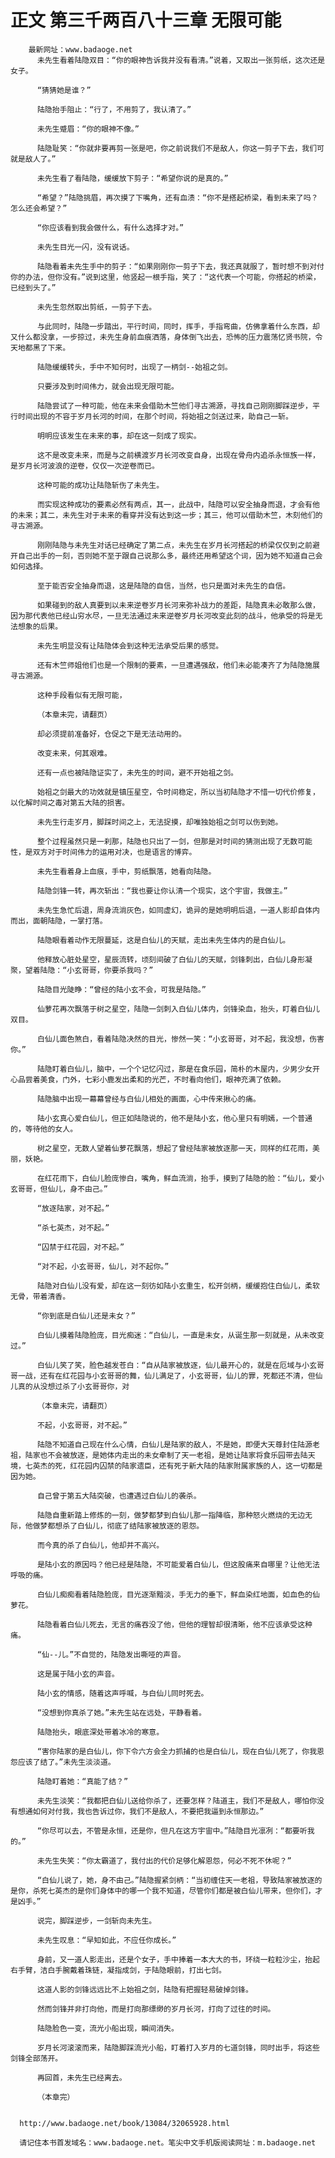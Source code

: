 # 正文 第三千两百八十三章 无限可能
        最新网址：www.badaoge.net
          未先生看着陆隐双目：“你的眼神告诉我并没有看清。”说着，又取出一张剪纸，这次还是女子。
      
          “猜猜她是谁？”
      
          陆隐抬手阻止：“行了，不用剪了，我认清了。”
      
          未先生蹙眉：“你的眼神不像。”
      
          陆隐耻笑：“你就非要再剪一张是吧，你之前说我们不是敌人，你这一剪子下去，我们可就是敌人了。”
      
          未先生看了看陆隐，缓缓放下剪子：“希望你说的是真的。”
      
          “希望？”陆隐挑眉，再次摸了下嘴角，还有血渍：“你不是搭起桥梁，看到未来了吗？怎么还会希望？”
      
          “你应该看到我会做什么，有什么选择才对。”
      
          未先生目光一闪，没有说话。
      
          陆隐看着未先生手中的剪子：“如果刚刚你一剪子下去，我还真就服了，暂时想不到对付你的办法，但你没有。”说到这里，他竖起一根手指，笑了：“这代表一个可能，你搭起的桥梁，已经到头了。”
      
          未先生忽然取出剪纸，一剪子下去。
      
          与此同时，陆隐一步踏出，平行时间，同时，挥手，手指弯曲，仿佛拿着什么东西，却又什么都没拿，一步掠过，未先生身前血痕洒落，身体倒飞出去，恐怖的压力震荡忆贤书院，令天地都黑了下来。
      
          陆隐缓缓转头，手中不知何时，出现了一柄剑--始祖之剑。
      
          只要涉及到时间伟力，就会出现无限可能。
      
          陆隐尝试了一种可能，他在未来会借助木竺他们寻古溯源，寻找自己刚刚脚踩逆步，平行时间出现的不容于岁月长河的时间，在那个时间，将始祖之剑送过来，助自己一斩。
      
          明明应该发生在未来的事，却在这一刻成了现实。
      
          这不是改变未来，而是与之前横渡岁月长河改变自身，出现在骨舟内追杀永恒族一样，是岁月长河波浪的逆卷，仅仅一次逆卷而已。
      
          这种可能的成功让陆隐斩伤了未先生。
      
          而实现这种成功的要素必然有两点，其一，此战中，陆隐可以安全抽身而退，才会有他的未来；其二，未先生对于未来的看穿并没有达到这一步；其三，他可以借助木竺，木刻他们的寻古溯源。
      
          刚刚陆隐与未先生对话已经确定了第二点，未先生在岁月长河搭起的桥梁仅仅到之前避开自己出手的一刻，否则她不至于跟自己说那么多，最终还用希望这个词，因为她不知道自己会如何选择。
      
          至于能否安全抽身而退，这是陆隐的自信，当然，也只是面对未先生的自信。
      
          如果碰到的敌人真要到以未来逆卷岁月长河来弥补战力的差距，陆隐真未必敢那么做，因为那代表他已经山穷水尽，一旦无法通过未来逆卷岁月长河改变此刻的战斗，他承受的将是无法想象的后果。
      
          未先生明显没有让陆隐体会到这种无法承受后果的感觉。
      
          还有木竺师姐他们也是一个限制的要素，一旦遭遇强敌，他们未必能凑齐了为陆隐施展寻古溯源。
      
          这种手段看似有无限可能，
      
          （本章未完，请翻页）
      
          却必须提前准备好，仓促之下是无法动用的。
      
          改变未来，何其艰难。
      
          还有一点也被陆隐证实了，未先生的时间，避不开始祖之剑。
      
          始祖之剑最大的功效就是镇压星空，令时间稳定，所以当初陆隐才不惜一切代价修复，以化解时间之毒对第五大陆的损害。
      
          未先生行走岁月，脚踩时间之上，无法捉摸，却唯独始祖之剑可以伤到她。
      
          整个过程虽然只是一刹那，陆隐也只出了一剑，但那是对时间的猜测出现了无数可能性，是双方对于时间伟力的运用对决，也是语言的博弈。
      
          未先生看着身上血痕，手中，剪纸飘落，她看向陆隐。
      
          陆隐剑锋一转，再次斩出：“我也要让你认清一个现实，这个宇宙，我做主。”
      
          未先生急忙后退，周身流淌灰色，如同虚幻，诡异的是她明明后退，一道人影却自体内而出，面朝陆隐，一掌打落。
      
          陆隐眼看着动作无限蔓延，这是白仙儿的天赋，走出未先生体内的是白仙儿。
      
          他释放心脏处星空，星辰流转，顷刻间破了白仙儿的天赋，剑锋刺出，白仙儿身形凝聚，望着陆隐：“小玄哥哥，你要杀我吗？”
      
          陆隐目光陡睁：“曾经的陆小玄不会，可我是陆隐。”
      
          仙萝花再次飘落于树之星空，陆隐一剑刺入白仙儿体内，剑锋染血，抬头，盯着白仙儿双目。
      
          白仙儿面色煞白，看着陆隐决然的目光，惨然一笑：“小玄哥哥，对不起，我没想，伤害你。”
      
          陆隐盯着白仙儿，脑中，一个个记忆闪过，那是在食乐园，简朴的木屋内，少男少女开心品尝着美食，门外，七彩小鹿发出柔和的光芒，不时看向他们，眼神充满了依赖。
      
          陆隐脑中出现一幕幕曾经与白仙儿相处的画面，心中传来揪心的痛。
      
          陆小玄真心爱白仙儿，但正如陆隐说的，他不是陆小玄，他心里只有明嫣，一个普通的，等待他的女人。
      
          树之星空，无数人望着仙萝花飘落，想起了曾经陆家被放逐那一天，同样的红花雨，美丽，妖艳。
      
          在红花雨下，白仙儿脸庞惨白，嘴角，鲜血流淌，抬手，摸到了陆隐的脸：“仙儿，爱小玄哥哥，但仙儿，身不由己。”
      
          “放逐陆家，对不起。”
      
          “杀七英杰，对不起。”
      
          “囚禁于红花园，对不起。”
      
          “对不起，小玄哥哥，仙儿，对不起你。”
      
          陆隐对白仙儿没有爱，却在这一刻彷如陆小玄重生，松开剑柄，缓缓抱住白仙儿，柔软无骨，带着清香。
      
          “你到底是白仙儿还是未女？”
      
          白仙儿摸着陆隐脸庞，目光痴迷：“白仙儿，一直是未女，从诞生那一刻就是，从未改变过。”
      
          白仙儿笑了笑，脸色越发苍白：“自从陆家被放逐，仙儿最开心的，就是在厄域与小玄哥哥一战，还有在红花园与小玄哥哥的舞，仙儿满足了，小玄哥哥，仙儿的罪，死都还不清，但仙儿真的从没想过杀了小玄哥哥你，对
      
          （本章未完，请翻页）
      
          不起，小玄哥哥，对不起。”
      
          陆隐不知道自己现在什么心情，白仙儿是陆家的敌人，不是她，即便大天尊封住陆源老祖，陆家也不会被放逐，是她体内走出的未女牵制了天一老祖，是她让陆家将食乐园带去陆天境，七英杰的死，红花园内囚禁的陆家遗臣，还有死于新大陆的陆家附属家族的人，这一切都是因为她。
      
          自己曾于第五大陆突破，也遭遇过白仙儿的袭杀。
      
          陆隐自重新踏上修炼的一刻，做梦都梦到白仙儿那一指降临，那种怒火燃烧的无边无际，他做梦都想杀了白仙儿，彻底了结陆家被放逐的恩怨。
      
          而今真的杀了白仙儿，他却并不高兴。
      
          是陆小玄的原因吗？他已经是陆隐，不可能爱着白仙儿，但这股痛来自哪里？让他无法呼吸的痛。
      
          白仙儿痴痴看着陆隐脸庞，目光逐渐黯淡，手无力的垂下，鲜血染红地面，如血色的仙萝花。
      
          陆隐看着白仙儿死去，无言的痛吞没了他，但他的理智却很清晰，他不应该承受这种痛。
      
          “仙--儿。”不自觉的，陆隐发出嘶哑的声音。
      
          这是属于陆小玄的声音。
      
          陆小玄的情感，随着这声呼喊，与白仙儿同时死去。
      
          “没想到你真杀了她。”未先生站在远处，平静看着。
      
          陆隐抬头，眼底深处带着冰冷的寒意。
      
          “害你陆家的是白仙儿，你下令六方会全力抓捕的也是白仙儿，现在白仙儿死了，你我恩怨应该了结了。”未先生淡淡道。
      
          陆隐盯着她：“真能了结？”
      
          未先生淡笑：“我都把白仙儿送给你杀了，还要怎样？陆道主，我们不是敌人，哪怕你没有想通如何对付我，我也告诉过你，我们不是敌人，不要把我逼到永恒那边。”
      
          “你尽可以去，不管是永恒，还是你，但凡在这方宇宙中。”陆隐目光凛冽：“都要听我的。”
      
          未先生失笑：“你太霸道了，我付出的代价足够化解恩怨，何必不死不休呢？”
      
          “白仙儿说了，她，身不由己。”陆隐握紧剑柄：“当初缠住天一老祖，导致陆家被放逐的是你，杀死七英杰的是你们身体中的哪一个我不知道，尽管你们都是被白仙儿带来，但你们，才是凶手。”
      
          说完，脚踩逆步，一剑斩向未先生。
      
          未先生叹息：“早知如此，不应任你成长。”
      
          身前，又一道人影走出，还是个女子，手中捧着一本大大的书，环绕一粒粒沙尘，抬起右手臂，洁白手腕戴着珠链，凝指成剑，于陆隐眼前，打出七剑。
      
          这道人影的剑锋远远比不上始祖之剑，陆隐有把握轻易破掉剑锋。
      
          然而剑锋并非打向他，而是打向那缥缈的岁月长河，打向了过往的时间。
      
          陆隐脸色一变，流光小船出现，瞬间消失。
      
          岁月长河滚滚而来，陆隐脚踩流光小船，盯着打入岁月的七道剑锋，同时出手，将这些剑锋全部荡开。
      
          再回首，未先生已经离去。
      
          （本章完）
      
      
      http://www.badaoge.net/book/13084/32065928.html
      
      请记住本书首发域名：www.badaoge.net。笔尖中文手机版阅读网址：m.badaoge.net